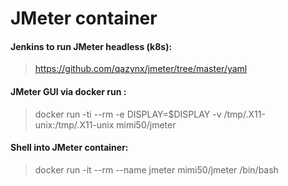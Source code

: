 # JMeter container

#### Jenkins to run JMeter headless (k8s):

> https://github.com/qazynx/jmeter/tree/master/yaml

#### JMeter GUI via docker run :

> docker run -ti --rm -e DISPLAY=$DISPLAY -v /tmp/.X11-unix:/tmp/.X11-unix mimi50/jmeter

#### Shell into JMeter container:

> docker run -it --rm --name jmeter mimi50/jmeter /bin/bash


